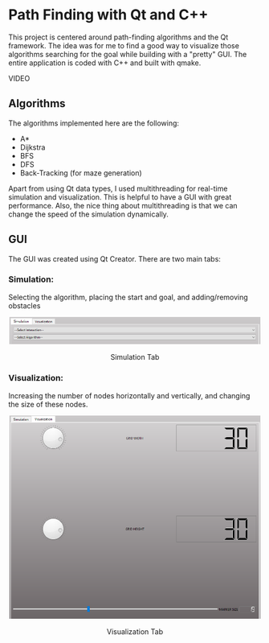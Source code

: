 # Path Finding with Qt and C++

This project is centered around path-finding algorithms and the Qt framework. The idea was for me to find a good way to visualize those algorithms searching for the goal while building with a "pretty" GUI. The entire application is coded with C++ and built with qmake.

VIDEO


## Algorithms
The algorithms implemented here are the following:
- A*
- Dijkstra
- BFS
- DFS
- Back-Tracking (for maze generation)

Apart from using Qt data types, I used multithreading for real-time simulation and visualization. This is helpful to have a GUI with great performance. Also, the nice thing about multithreading is that we can change the speed of the simulation dynamically.

## GUI 
The GUI was created using Qt Creator. There are two main tabs:

### Simulation: 

Selecting the algorithm, placing the start and goal, and adding/removing obstacles

<p align=center>
<img src=images\tab_simulation.png width= 500>
</p>
<p align=center>
Simulation Tab
</p>

### Visualization: 
Increasing the number of nodes horizontally and vertically, and changing the size of these nodes.
<p align=center>
<img src=images\tab_visualization.png width=500>
</p>
<p align=center>
Visualization Tab
</p>
